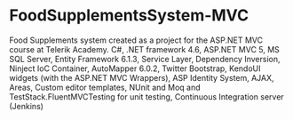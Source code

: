 # FoodSupplementsSystem-MVC
Food Supplements system created as a project for the ASP.NET MVC course at Telerik Academy.
C#, .NET framework 4.6, ASP.NET MVC 5, MS SQL Server, Entity Framework 6.1.3, Service Layer, Dependency Inversion, Ninject IoC Container, AutoMapper 6.0.2, Twitter Bootstrap, KendoUI widgets (with the ASP.NET MVC Wrappers), ASP Identity System, AJAX, Areas, Custom editor templates, NUnit and Moq and TestStack.FluentMVCTesting for unit testing, Continuous Integration server (Jenkins)
